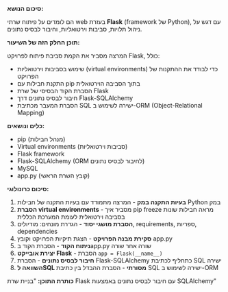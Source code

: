 **סיכום הנושא:**

הם לומדים על פיתוח שרתי web בעזרת **Flask** (framework של Python), עם דגש על ניהול תלויות, סביבות וירטואליות, וחיבור לבסיס נתונים.

**תוכן החלק הזה של השיעור:**

המרצה מסביר את הקמת סביבת פיתוח לפרויקט Flask, כולל:

- שימוש בסביבות וירטואליות (virtual environments) כדי לבודד את ההתקנות של הפרויקט
- התקנת חבילות עם pip בתוך הסביבה הוירטואלית
- הסברת הקוד הבסיסי של שרת Flask
- חיבור לבסיס נתונים דרך Flask-SQLAlchemy
- הסברת המעבר מכתיבת SQL ישירה לשימוש ב-ORM (Object-Relational Mapping)

**כלים ונושאים:**

- pip (מנהל חבילות)
- Virtual environments (סביבות וירטואליות)
- Flask framework
- Flask-SQLAlchemy (ORM לחיבור לבסיס נתונים)
- MySQL
- app.py (קובץ השרת הראשי)

**סיכום כרונולוגי:**

1. **בעיות התקנה במק** - המרצה מתמודד עם בעיות התקנה של חבילות Python במק
2. **הסברת virtual environments** - מסביר איך pip freeze מראה חבילות שונות בסביבה וירטואלית לעומת המערכת הכללית
3. **הסברת מושגי יסוד** - הגדרת מונחים: מודיולים, requirements, ספריות, dependencies
4. **סקירת מבנה הפרויקט** - הצגת תיקיות הפרויקט וקובץ app.py
5. **ניתוח הקוד** - הסברת הקוד בapp.py שורה אחר שורה
6. **יצירת אובייקט Flask** - הסברת `app = Flask(__name__)`
7. **חיבור לבסיס נתונים** - הסברת Flask-SQLAlchemy כתחליף לכתיבת SQL ישירה
8. **השוואה לSQL מסורתי** - הסברת ההבדל בין כתיבת SQL ישירה לשימוש ב-ORM

**כותרת התוכן:** "בניית שרת Flask עם חיבור לבסיס נתונים באמצעות SQLAlchemy"